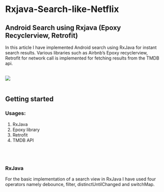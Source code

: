# Rxjava-Search-like-Netflix
## Android Search using Rxjava (Epoxy Recyclerview, Retrofit)

In this article I have implemented Android search using RxJava for instant search results. Various libraries such as Airbnb’s Epoxy recyclerview, Retrofit for network call is implemented for fetching results from the TMDB api.</br></br>

<img src="https://github.com/thulasiram-sarathy/Rxjava-Search-like-Netflix/blob/master/media/searchview.gif" style="max-width:100%;">
</br></br>

## Getting started

### Usages:
1. RxJava
2. Epoxy library
3. Retrofit
4. TMDB API

</br></br>

### RxJava 
For the basic implementation of a search view in RxJava I have used four operators namely debounce, filter, distinctUntilChanged and switchMap.</br></br>